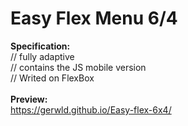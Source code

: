 # Easy Flex Menu 6/4


<b>Specification:</b><br>
// fully adaptive<br>
// contains the JS mobile version<br>
// Writed on FlexBox<br>
<br>
<b>Preview:</b><br>
https://gerwld.github.io/Easy-flex-6x4/
